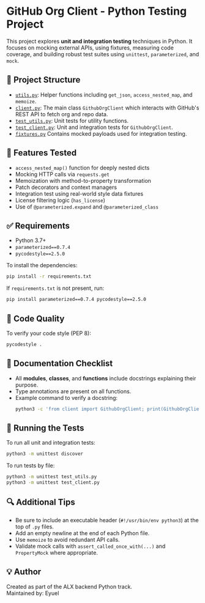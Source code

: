 # GitHub Org Client - Python Testing Project

This project explores **unit and integration testing** techniques in Python. It focuses on mocking external APIs, using fixtures, measuring code coverage, and building robust test suites using `unittest`, `parameterized`, and `mock`.

## 📁 Project Structure

- [`utils.py`](./utils.py): Helper functions including `get_json`, `access_nested_map`, and `memoize`.
- [`client.py`](./client.py): The main class `GithubOrgClient` which interacts with GitHub's REST API to fetch org and repo data.
- [`test_utils.py`](./test_utils.py): Unit tests for utility functions.
- [`test_client.py`](./test_client.py): Unit and integration tests for `GithubOrgClient`.
- [`fixtures.py`](./fixtures.py) Contains mocked payloads used for integration testing.

## 🧪 Features Tested

- `access_nested_map()` function for deeply nested dicts
- Mocking HTTP calls via `requests.get`
- Memoization with method-to-property transformation
- Patch decorators and context managers
- Integration test using real-world style data fixtures
- License filtering logic (`has_license`)
- Use of `@parameterized.expand` and `@parameterized_class`

## ✅ Requirements

- Python 3.7+
- `parameterized==0.7.4`
- `pycodestyle==2.5.0`

To install the dependencies:
```bash
pip install -r requirements.txt
```

If `requirements.txt` is not present, run:
```bash
pip install parameterized==0.7.4 pycodestyle==2.5.0
```

## 🧼 Code Quality

To verify your code style (PEP 8):
```bash
pycodestyle .
```

## 🧠 Documentation Checklist

- All **modules**, **classes**, and **functions** include docstrings explaining their purpose.
- Type annotations are present on all functions.
- Example command to verify a docstring:
  ```bash
  python3 -c 'from client import GithubOrgClient; print(GithubOrgClient.__doc__)'
  ```

## 🚀 Running the Tests

To run all unit and integration tests:
```bash
python3 -m unittest discover
```

To run tests by file:
```bash
python3 -m unittest test_utils.py
python3 -m unittest test_client.py
```

## 🔍 Additional Tips

- Be sure to include an executable header (`#!/usr/bin/env python3`) at the top of `.py` files.
- Add an empty newline at the end of each Python file.
- Use `memoize` to avoid redundant API calls.
- Validate mock calls with `assert_called_once_with(...)` and `PropertyMock` where appropriate.

## 💡 Author

Created as part of the ALX backend Python track.  
Maintained by: Eyuel

